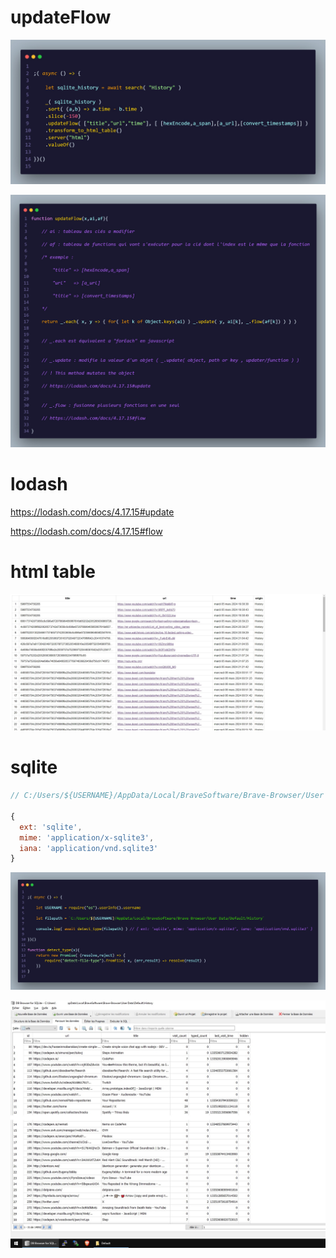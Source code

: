 # updateFlow

![](https://github.com/nemo6/updateFlow/blob/main/img/d.jpg)

![](https://github.com/nemo6/updateFlow/blob/main/img/g.jpg)

# lodash

https://lodash.com/docs/4.17.15#update

https://lodash.com/docs/4.17.15#flow

# html table

![](https://github.com/nemo6/updateFlow/blob/main/img/c.jpg)

# sqlite

```js
// C:/Users/${USERNAME}/AppData/Local/BraveSoftware/Brave-Browser/User Data/Default/History

{                                                                                                                                                  
  ext: 'sqlite',                                                                                                                                   
  mime: 'application/x-sqlite3',                                                                                                                   
  iana: 'application/vnd.sqlite3'                                                                                                                  
}
```

![](https://github.com/nemo6/updateFlow/blob/main/img/f.jpg)

![](https://github.com/nemo6/updateFlow/blob/main/img/a.jpg)

